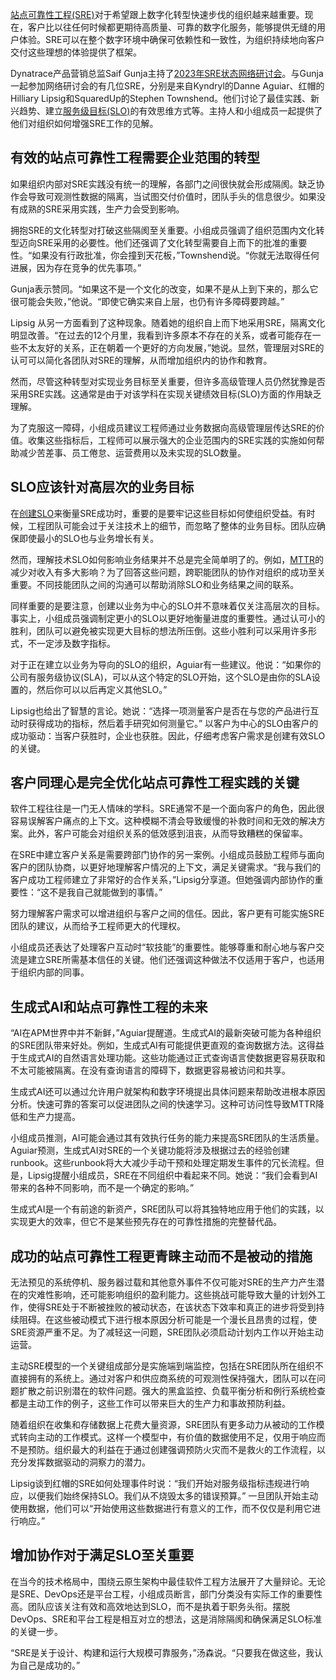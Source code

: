 <!-- 
# SRE状态报告：2023年的挑战与最佳实践

 -->


[站点可靠性工程(SRE)](https://www.dynatrace.com/news/blog/what-is-site-reliability-engineering/)对于希望跟上数字化转型快速步伐的组织越来越重要。现在，客户比以往任何时候都更期待高质量、可靠的数字化服务，能够提供无缝的用户体验。SRE可以在整个数字环境中确保可依赖性和一致性，为组织持续地向客户交付这些理想的体验提供了框架。

Dynatrace产品营销总监Saif Gunja主持了[2023年SRE状态网络研讨会](https://info.dynatrace.com/noram-all-wc-the-state-of-sre-in-2023-22177-registration.html?_ga=2.82758929.660837410.1700024224-2020414341.1697607615&_gl=1*rzap37*_ga*MjAyMDQxNDM0MS4xNjk3NjA3NjE1*_ga_1MEMV02JXV*MTcwMDAyNDIyMy4yLjEuMTcwMDAyNDI1MC4wLjAuMA..)。与Gunja一起参加网络研讨会的有几位SRE，分别是来自Kyndryl的Danne Aguiar、红帽的Hilliary Lipsig和SquaredUp的Stephen Townshend。他们讨论了最佳实践、新兴趋势、建立[服务级目标(SLO)](https://www.dynatrace.com/news/blog/what-are-slos/)的有效思维方式等。主持人和小组成员一起提供了他们对组织如何增强SRE工作的见解。

## 有效的站点可靠性工程需要企业范围的转型

如果组织内部对SRE实践没有统一的理解，各部门之间很快就会形成隔阂。缺乏协作会导致可观测性数据的隔离，当试图交付价值时，团队手头的信息很少。如果没有成熟的SRE采用实践，生产力会受到影响。

拥抱SRE的文化转型对打破这些隔阂至关重要。小组成员强调了组织范围内文化转型迈向SRE采用的必要性。他们还强调了文化转型需要自上而下的批准的重要性。“如果没有行政批准，你会撞到天花板，”Townshend说。“你就无法取得任何进展，因为存在竞争的优先事项。”

Gunja表示赞同。“如果这不是一个文化的改变，如果不是从上到下来的，那么它很可能会失败，”他说。“即使它确实来自上层，也仍有许多障碍要跨越。”

Lipsig 从另一方面看到了这种现象。随着她的组织自上而下地采用SRE，隔离文化明显改善。“在过去的12个月里，我看到许多原本不存在的关系，或者可能存在一些不太友好的关系，正在朝着一个更好的方向发展，”她说。显然，管理层对SRE的认可可以简化各团队对SRE的理解，从而增加组织内的协作和教育。

然而，尽管这种转型对实现业务目标至关重要，但许多高级管理人员仍然犹豫是否采用SRE实践。这通常是由于对该学科在实现关键绩效目标(SLO)方面的作用缺乏理解。

为了克服这一障碍，小组成员建议工程师通过业务数据向高级管理层传达SRE的价值。收集这些指标后，工程师可以展示强大的企业范围内的SRE实践的实施如何帮助减少苦差事、员工倦怠、运营费用以及未实现的SLO数量。

## SLO应该针对高层次的业务目标

在[创建SLO](https://www.dynatrace.com/news/blog/service-level-objective-examples-5-slo-examples/)来衡量SRE成功时，重要的是要牢记这些目标如何使组织受益。有时候，工程团队可能会过于关注技术上的细节，而忽略了整体的业务目标。团队应确保即使最小的SLO也与业务增长有关。

然而，理解技术SLO如何影响业务结果并不总是完全简单明了的。例如，[MTTR](https://www.dynatrace.com/news/blog/what-is-mttr/)的减少对收入有多大影响？为了回答这些问题，跨职能团队的协作对组织的成功至关重要。不同技能团队之间的沟通可以帮助消除SLO和业务结果之间的联系。

同样重要的是要注意，创建以业务为中心的SLO并不意味着仅关注高层次的目标。事实上，小组成员强调制定更小的SLO以更好地衡量进度的重要性。通过认可小的胜利，团队可以避免被实现更大目标的想法所压倒。这些小胜利可以采用许多形式，不一定涉及数字指标。

对于正在建立以业务为导向的SLO的组织，Aguiar有一些建议。他说：“如果你的公司有服务级协议(SLA)，可以从这个特定的SLO开始，这个SLO是由你的SLA设置的，然后你可以以后再定义其他SLO。”

Lipsig也给出了智慧的言论。她说：“选择一项测量客户是否在与您的产品进行互动时获得成功的指标，然后着手研究如何测量它。” 以客户为中心的SLO由客户的成功驱动：当客户获胜时，企业也获胜。因此，仔细考虑客户需求是创建有效SLO的关键。

## 客户同理心是完全优化站点可靠性工程实践的关键

软件工程往往是一门无人情味的学科。SRE通常不是一个面向客户的角色，因此很容易误解客户痛点的上下文。这种模糊不清会导致缓慢的补救时间和无效的解决方案。此外，客户可能会对组织关系的低效感到沮丧，从而导致糟糕的保留率。

在SRE中建立客户关系是需要跨部门协作的另一案例。小组成员鼓励工程师与面向客户的团队协商，以更好地理解客户情况的上下文，满足关键需求。“我与我们的客户成功工程师建立了非常好的合作关系，”Lipsig分享道。但她强调内部协作的重要性：“这不是我自己就能做到的事情。”

努力理解客户需求可以增进组织与客户之间的信任。因此，客户更有可能实施SRE团队的建议，从而给予工程师更大的代理权。

小组成员还表达了处理客户互动时“软技能”的重要性。能够尊重和耐心地与客户交流是建立SRE所需基本信任的关键。他们还强调这种做法不仅适用于客户，也适用于组织内部的同事。

## 生成式AI和站点可靠性工程的未来

“AI在APM世界中并不新鲜，”Aguiar提醒道。生成式AI的最新突破可能为各种组织的SRE团队带来好处。例如，生成式AI有可能提供更直观的查询数据方法。这得益于生成式AI的自然语言处理功能。这些功能通过正式查询语言使数据更容易获取和不太可能被隔离。在没有查询语言的障碍下，数据更容易被访问和共享。

生成式AI还可以通过允许用户就架构和数字环境提出具体问题来帮助改进根本原因分析。快速可靠的答案可以促进团队之间的快速学习。这种可访问性导致MTTR降低和生产力提高。

小组成员推测，AI可能会通过其有效执行任务的能力来提高SRE团队的生活质量。Aguiar预测，生成式AI对SRE的一个关键功能将涉及根据过去的经验创建runbook。这些runbook将大大减少手动干预和处理定期发生事件的冗长流程。但是，Lipsig提醒小组成员，SRE在不同组织中看起来不同。她说：“我们会看到AI带来的各种不同影响，而不是一个确定的影响。”

生成式AI是一个有前途的新资产，SRE团队可以将其独特地应用于他们的实践，以实现更大的效率，但它不是某些预先存在的可靠性措施的完整替代品。

## 成功的站点可靠性工程更青睐主动而不是被动的措施

无法预见的系统停机、服务器过载和其他意外事件不仅可能对SRE的生产力产生潜在的灾难性影响，还可能影响组织的盈利能力。这些挑战可能导致大量的计划外工作，使得SRE处于不断被挫败的被动状态，在该状态下效率和真正的进步将受到持续阻碍。在这些被动模式下进行根本原因分析可能是一个漫长且昂贵的过程，使SRE资源严重不足。为了减轻这一问题，SRE团队必须启动计划内工作以开始主动运营。

主动SRE模型的一个关键组成部分是实施端到端监控，包括在SRE团队所在组织不直接拥有的系统上。通过对客户和供应商系统的可观测性保持强大，团队可以在问题扩散之前识别潜在的软件问题。强大的黑盒监控、负载平衡分析和例行系统检查都是主动工作的例子，这些工作可以带来巨大的生产力和事故预防利益。

随着组织在收集和存储数据上花费大量资源，SRE团队有更多动力从被动的工作模式转向主动的工作模式。这样一个模型中，有价值的数据使用不足，仅用于响应而不是预防。组织最大的利益在于通过创建强调预防火灾而不是救火的工作流程，以充分发挥数据驱动的洞察力的潜力。

Lipsig谈到红帽的SRE如何处理事件时说：“我们开始对服务级指标违规进行响应，以便我们始终保持SLO。我们从不烧毁太多的错误预算。” 一旦团队开始主动使用数据，他们可以“开始使用这些数据进行有意义的工作，而不仅仅是利用它进行响应。”

## 增加协作对于满足SLO至关重要

在当今的技术格局中，围绕云原生架构中最佳软件工程方法展开了大量辩论。无论是SRE、DevOps还是平台工程，小组成员断言，部门分类没有实际工作的重要性高。团队应该关注有效和高效地达到SLO，而不是执着于职务头衔。摆脱DevOps、SRE和平台工程是相互对立的想法，这是消除隔阂和确保满足SLO标准的关键一步。

“SRE是关于设计、构建和运行大规模可靠服务，”汤森说。“只要我在做这些，我认为自己是成功的。”
